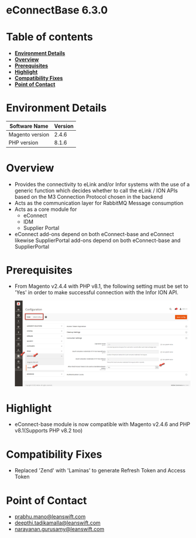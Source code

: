 # **eConnectBase 6.3.0**

# Table of contents

- [**Environment Details**](#environment-details)
- [**Overview**](#overview)
- [**Prerequisites**](#prerequisites)
- [**Highlight**](#highlight)
- [**Compatibility Fixes**](#compatibility-fixes)
- [**Point of Contact**](#point-of-contact)

# **Environment Details**

| **Software Name** | **Version** |
| --- | --- |
| Magento version | 2.4.6 |
| PHP version | 8.1.6 |

# **Overview**

- Provides the connectivity to eLink and/or Infor systems with the use of a generic function which decides whether to call the eLink / ION APIs based on the M3 Connection Protocol chosen in the backend
- Acts as the communication layer for RabbitMQ Message consumption
- Acts as a core module for 
	- eConnect
	- IDM
	- Supplier Portal
- eConnect add-ons depend on both eConnect-base and eConnect likewise SupplierPortal add-ons depend on both eConnect-base and SupplierPortal

# Prerequisites

- From Magento v2.4.4 with PHP v8.1, the following setting must be set to 'Yes' in order to make successful connection with the Infor ION API.

	![oAuth Access Token](../../../econnect-base/images/access_token_setting.png)

# **Highlight**

- eConnect-base module is now compatible with Magento v2.4.6 and PHP v8.1(Supports PHP v8.2 too)

# **Compatibility Fixes**

- Replaced 'Zend' with 'Laminas' to generate Refresh Token and Access Token

# **Point of Contact**

- [prabhu.mano@leanswift.com](mailto:prabhu.mano@leanswift.com)
- [deepthi.tadikamalla@leanswift.com](mailto:deepthi.tadikamalla@leanswift.com)
- [narayanan.gurusamy@leanswift.com](mailto:narayanan.gurusamy@leanswift.com)
